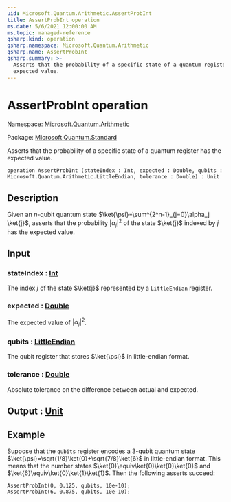 ```yaml
---
uid: Microsoft.Quantum.Arithmetic.AssertProbInt
title: AssertProbInt operation
ms.date: 5/6/2021 12:00:00 AM
ms.topic: managed-reference
qsharp.kind: operation
qsharp.namespace: Microsoft.Quantum.Arithmetic
qsharp.name: AssertProbInt
qsharp.summary: >-
  Asserts that the probability of a specific state of a quantum register has the
  expected value.
---
```


# AssertProbInt operation

Namespace: [Microsoft.Quantum.Arithmetic](xref:Microsoft.Quantum.Arithmetic)

Package: [Microsoft.Quantum.Standard](https://nuget.org/packages/Microsoft.Quantum.Standard)


Asserts that the probability of a specific state of a quantum register has theexpected value.

```qsharp
operation AssertProbInt (stateIndex : Int, expected : Double, qubits : Microsoft.Quantum.Arithmetic.LittleEndian, tolerance : Double) : Unit
```


## Description

Given an $n$-qubit quantum state $\ket{\psi}=\sum^{2^n-1}_{j=0}\alpha_j \ket{j}$,asserts that the probability $|\alpha_j|^2$ of the state $\ket{j}$ indexed by $j$has the expected value.

## Input

### stateIndex : [Int](xref:microsoft.quantum.qsharp.valueliterals#int-literals)

The index $j$ of the state $\ket{j}$ represented by a `LittleEndian`register.


### expected : [Double](xref:microsoft.quantum.qsharp.valueliterals#double-literals)

The expected value of $|\alpha_j|^2$.


### qubits : [LittleEndian](xref:Microsoft.Quantum.Arithmetic.LittleEndian)

The qubit register that stores $\ket{\psi}$ in little-endian format.


### tolerance : [Double](xref:microsoft.quantum.qsharp.valueliterals#double-literals)

Absolute tolerance on the difference between actual and expected.



## Output : [Unit](xref:microsoft.quantum.qsharp.valueliterals#unit-literal)



## Example

Suppose that the `qubits` register encodes a 3-qubit quantum state$\ket{\psi}=\sqrt{1/8}\ket{0}+\sqrt{7/8}\ket{6}$ in little-endian format.This means that the number states $\ket{0}\equiv\ket{0}\ket{0}\ket{0}$and $\ket{6}\equiv\ket{0}\ket{1}\ket{1}$. Then the following asserts succeed:```qsharpAssertProbInt(0, 0.125, qubits, 10e-10);AssertProbInt(6, 0.875, qubits, 10e-10);```